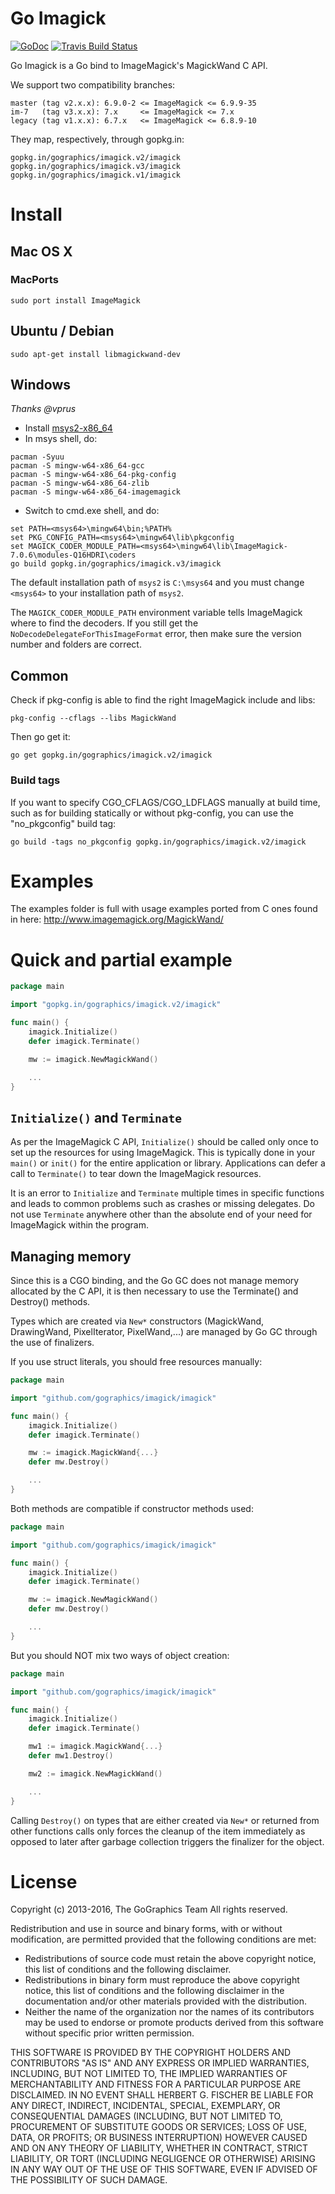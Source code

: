 # Go Imagick

[![GoDoc](https://godoc.org/gopkg.in/gographics/imagick.v2/imagick?status.svg)](https://gopkg.in/gographics/imagick.v2/imagick) [![Travis Build Status](https://api.travis-ci.org/gographics/imagick.svg)](https://travis-ci.org/gographics/imagick)

Go Imagick is a Go bind to ImageMagick's MagickWand C API.

We support two compatibility branches:

```
master (tag v2.x.x): 6.9.0-2 <= ImageMagick <= 6.9.9-35
im-7   (tag v3.x.x): 7.x     <= ImageMagick <= 7.x
legacy (tag v1.x.x): 6.7.x   <= ImageMagick <= 6.8.9-10
```

They map, respectively, through gopkg.in:

```
gopkg.in/gographics/imagick.v2/imagick
gopkg.in/gographics/imagick.v3/imagick
gopkg.in/gographics/imagick.v1/imagick
```

# Install

## Mac OS X

### MacPorts

```
sudo port install ImageMagick
```

## Ubuntu / Debian

```
sudo apt-get install libmagickwand-dev
```

## Windows

*Thanks @vprus*

+ Install [msys2-x86_64](http://www.msys2.org/)
+ In msys shell, do:
```
pacman -Syuu
pacman -S mingw-w64-x86_64-gcc
pacman -S mingw-w64-x86_64-pkg-config
pacman -S mingw-w64-x86_64-zlib
pacman -S mingw-w64-x86_64-imagemagick
```

+ Switch to cmd.exe shell, and do:
```
set PATH=<msys64>\mingw64\bin;%PATH%
set PKG_CONFIG_PATH=<msys64>\mingw64\lib\pkgconfig
set MAGICK_CODER_MODULE_PATH=<msys64>\mingw64\lib\ImageMagick-7.0.6\modules-Q16HDRI\coders
go build gopkg.in/gographics/imagick.v3/imagick
```

The default installation path of `msys2` is `C:\msys64` and you must change
`<msys64>` to your installation path of `msys2`.

The `MAGICK_CODER_MODULE_PATH` environment variable tells ImageMagick where to
find the decoders. If you still get the `NoDecodeDelegateForThisImageFormat`
error, then make sure the version number and folders are correct.

## Common

Check if pkg-config is able to find the right ImageMagick include and libs:

```
pkg-config --cflags --libs MagickWand
```

Then go get it:

```
go get gopkg.in/gographics/imagick.v2/imagick
```

### Build tags

If you want to specify CGO_CFLAGS/CGO_LDFLAGS manually at build time, such as for building statically or without pkg-config, you can use the "no_pkgconfig" build tag:

```
go build -tags no_pkgconfig gopkg.in/gographics/imagick.v2/imagick
```

# Examples

The examples folder is full with usage examples ported from C ones found in here: http://www.imagemagick.org/MagickWand/

# Quick and partial example

```go
package main

import "gopkg.in/gographics/imagick.v2/imagick"

func main() {
    imagick.Initialize()
    defer imagick.Terminate()

    mw := imagick.NewMagickWand()

    ...
}
```
## `Initialize()` and `Terminate`

As per the ImageMagick C API, `Initialize()` should be called only once to set up the resources for using ImageMagick. This is typically done in your `main()` or `init()` for the entire application or library. Applications can defer a call to `Terminate()` to tear down the ImageMagick resources.

It is an error to `Initialize` and `Terminate` multiple times in specific functions and leads to common problems such as crashes or missing delegates. Do not use `Terminate` anywhere other than the absolute end of your need for ImageMagick within the program.

## Managing memory

Since this is a CGO binding, and the Go GC does not manage memory allocated by the C API, it is then necessary to use the Terminate() and Destroy() methods.

Types which are created via `New*` constructors (MagickWand, DrawingWand, PixelIterator, PixelWand,...) are managed by Go GC through the use of finalizers.

If you use struct literals, you should free resources manually:

```go
package main

import "github.com/gographics/imagick/imagick"

func main() {
    imagick.Initialize()
    defer imagick.Terminate()

    mw := imagick.MagickWand{...}
    defer mw.Destroy()

    ...
}
```

Both methods are compatible if constructor methods used:

```go
package main

import "github.com/gographics/imagick/imagick"

func main() {
    imagick.Initialize()
    defer imagick.Terminate()

    mw := imagick.NewMagickWand()
    defer mw.Destroy()

    ...
}
```

But you should NOT mix two ways of object creation:
```go
package main

import "github.com/gographics/imagick/imagick"

func main() {
    imagick.Initialize()
    defer imagick.Terminate()

    mw1 := imagick.MagickWand{...}
    defer mw1.Destroy()

    mw2 := imagick.NewMagickWand()

    ...
}
```

Calling `Destroy()` on types that are either created via `New*` or returned from other functions calls only forces the cleanup of the item immediately as opposed to later after garbage collection triggers the finalizer for the object.

# License

Copyright (c) 2013-2016, The GoGraphics Team
All rights reserved.

Redistribution and use in source and binary forms, with or without
modification, are permitted provided that the following conditions are met:

 * Redistributions of source code must retain the above copyright
   notice, this list of conditions and the following disclaimer.
 * Redistributions in binary form must reproduce the above copyright
   notice, this list of conditions and the following disclaimer in the
   documentation and/or other materials provided with the distribution.
 * Neither the name of the organization nor the
   names of its contributors may be used to endorse or promote products
   derived from this software without specific prior written permission.

THIS SOFTWARE IS PROVIDED BY THE COPYRIGHT HOLDERS AND CONTRIBUTORS "AS IS" AND
ANY EXPRESS OR IMPLIED WARRANTIES, INCLUDING, BUT NOT LIMITED TO, THE IMPLIED
WARRANTIES OF MERCHANTABILITY AND FITNESS FOR A PARTICULAR PURPOSE ARE
DISCLAIMED. IN NO EVENT SHALL HERBERT G. FISCHER BE LIABLE FOR ANY
DIRECT, INDIRECT, INCIDENTAL, SPECIAL, EXEMPLARY, OR CONSEQUENTIAL DAMAGES
(INCLUDING, BUT NOT LIMITED TO, PROCUREMENT OF SUBSTITUTE GOODS OR SERVICES;
LOSS OF USE, DATA, OR PROFITS; OR BUSINESS INTERRUPTION) HOWEVER CAUSED AND
ON ANY THEORY OF LIABILITY, WHETHER IN CONTRACT, STRICT LIABILITY, OR TORT
(INCLUDING NEGLIGENCE OR OTHERWISE) ARISING IN ANY WAY OUT OF THE USE OF THIS
SOFTWARE, EVEN IF ADVISED OF THE POSSIBILITY OF SUCH DAMAGE.
